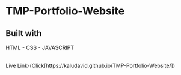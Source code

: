 # TMP-Portfolio-Website 

## Built with 
 
HTML - CSS - JAVASCRIPT 

</Br>
Live Link-(Click[https://kaludavid.github.io/TMP-Portfolio-Website/])


